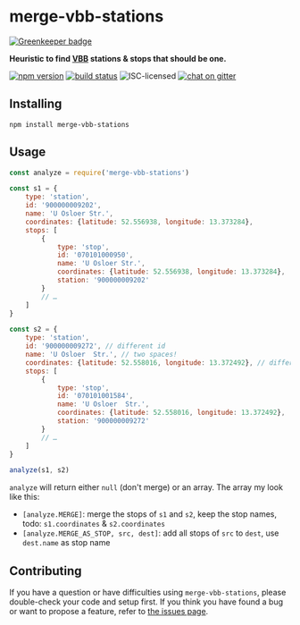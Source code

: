 # merge-vbb-stations

[![Greenkeeper badge](https://badges.greenkeeper.io/derhuerst/merge-vbb-stations.svg)](https://greenkeeper.io/)

**Heuristic to find [VBB](https://en.wikipedia.org/wiki/Verkehrsverbund_Berlin-Brandenburg) stations & stops that should be one.**

[![npm version](https://img.shields.io/npm/v/merge-vbb-stations.svg)](https://www.npmjs.com/package/merge-vbb-stations)
[![build status](https://img.shields.io/travis/derhuerst/merge-vbb-stations.svg)](https://travis-ci.org/derhuerst/merge-vbb-stations)
![ISC-licensed](https://img.shields.io/github/license/derhuerst/merge-vbb-stations.svg)
[![chat on gitter](https://badges.gitter.im/derhuerst.svg)](https://gitter.im/derhuerst)


## Installing

```shell
npm install merge-vbb-stations
```


## Usage

```js
const analyze = require('merge-vbb-stations')

const s1 = {
	type: 'station',
	id: '900000009202',
	name: 'U Osloer Str.',
	coordinates: {latitude: 52.556938, longitude: 13.373284},
	stops: [
		{
			type: 'stop',
			id: '070101000950',
			name: 'U Osloer Str.',
			coordinates: {latitude: 52.556938, longitude: 13.373284},
			station: '900000009202'
		}
		// …
	]
}

const s2 = {
	type: 'station',
	id: '900000009272', // different id
	name: 'U Osloer  Str.', // two spaces!
	coordinates: {latitude: 52.558016, longitude: 13.372492}, // different coords
	stops: [
		{
			type: 'stop',
			id: '070101001584',
			name: 'U Osloer  Str.',
			coordinates: {latitude: 52.558016, longitude: 13.372492},
			station: '900000009272'
		}
		// …
	]
}

analyze(s1, s2)
```

`analyze` will return either `null` (don't merge) or an array. The array my look like this:

- `[analyze.MERGE]`: merge the stops of `s1` and `s2`, keep the stop names, todo: `s1.coordinates` & `s2.coordinates`
- `[analyze.MERGE_AS_STOP, src, dest]`: add all stops of `src` to `dest`, use `dest.name` as stop name


## Contributing

If you have a question or have difficulties using `merge-vbb-stations`, please double-check your code and setup first. If you think you have found a bug or want to propose a feature, refer to [the issues page](https://github.com/derhuerst/merge-vbb-stations/issues).
